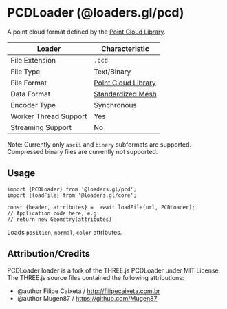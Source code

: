 # PCDLoader (@loaders.gl/pcd)

A point cloud format defined by the [Point Cloud Library](https://en.wikipedia.org/wiki/Point_Cloud_Library).

| Loader                | Characteristic                                                                            |
| --------------------- | ----------------------------------------------------------------------------------------- |
| File Extension        | `.pcd`                                                                                    |
| File Type             | Text/Binary                                                                               |
| File Format           | [Point Cloud Library](http://pointclouds.org/documentation/tutorials/pcd_file_format.php) |
| Data Format           | [Standardized Mesh](docs/api-reference/mesh-loaders/category-mesh.md)                     |
| Encoder Type          | Synchronous                                                                               |
| Worker Thread Support | Yes                                                                                       |
| Streaming Support     | No                                                                                        |

Note: Currently only `ascii` and `binary` subformats are supported. Compressed binary files are currently not supported.

## Usage

```
import {PCDLoader} from '@loaders.gl/pcd';
import {loadFile} from '@loaders.gl/core';

const {header, attributes} =  await loadFile(url, PCDLoader);
// Application code here, e.g:
// return new Geometry(attributes)
```

Loads `position`, `normal`, `color` attributes.

## Attribution/Credits

PCDLoader loader is a fork of the THREE.js PCDLoader under MIT License. The THREE.js source files contained the following attributions:

- @author Filipe Caixeta / http://filipecaixeta.com.br
- @author Mugen87 / https://github.com/Mugen87
